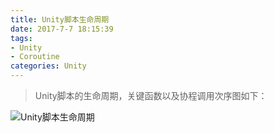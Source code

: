 ```yaml
---
title: Unity脚本生命周期
date: 2017-7-7 18:15:39
tags: 
- Unity
- Coroutine
categories: Unity
---
```


> Unity脚本的生命周期，关键函数以及协程调用次序图如下：

<!--more-->

![Unity脚本生命周期](/blog/images/20170707_monobehaviour_flowchart.svg)